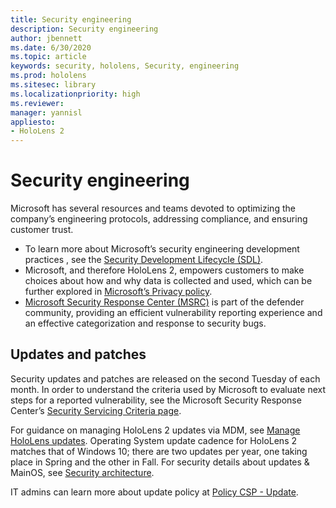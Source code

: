 ```yaml
---
title: Security engineering
description: Security engineering
author: jbennett
ms.date: 6/30/2020
ms.topic: article
keywords: security, hololens, Security, engineering
ms.prod: hololens
ms.sitesec: library
ms.localizationpriority: high
ms.reviewer: 
manager: yannisl
appliesto:
- HoloLens 2
---
```


# Security engineering

Microsoft has several resources and teams devoted to optimizing the company’s engineering protocols, addressing compliance, and ensuring customer trust. 

  * To learn more about Microsoft’s security engineering development practices , see the [Security Development Lifecycle (SDL)](https://www.microsoft.com/securityengineering/sdl).
  * Microsoft, and therefore HoloLens 2, empowers customers to make choices about how and why data is collected and used, which can be further explored in [Microsoft’s Privacy policy](https://privacy.microsoft.com/). 
  * [Microsoft Security Response Center (MSRC)](https://www.microsoft.com/msrc) is part of the defender community, providing an efficient vulnerability reporting experience and an effective categorization and response to security bugs. 

## Updates and patches

Security updates and patches are released on the second Tuesday of each month. In order to understand the criteria used by Microsoft to evaluate next steps for a reported vulnerability, see the Microsoft Security Response Center’s [Security Servicing Criteria page](https://www.microsoft.com/msrc/windows-security-servicing-criteria). 

For guidance on managing HoloLens 2 updates via MDM, see [Manage HoloLens updates](https://docs.microsoft.com/hololens/hololens-updates). Operating System update cadence for HoloLens 2 matches that of Windows 10; there are two updates per year, one taking place in Spring and the other in Fall. For security details about updates & MainOS, see [Security architecture](security-architecture.md). 

IT admins can learn more about update policy at [Policy CSP - Update](https://docs.microsoft.com/windows/client-management/mdm/policy-csp-update). 
